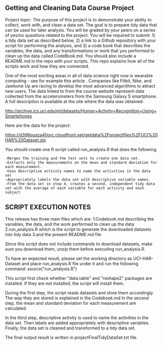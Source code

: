 ## Getting and Cleaning Data Course Project

Project topic:
The purpose of this project is to demonstrate your ability to collect, work with, and clean a data set. The goal is to prepare tidy data that can be used for later analysis. You will be graded by your peers on a series of yes/no questions related to the project. You will be required to submit: 1) a tidy data set as described below, 2) a link to a Github repository with your script for performing the analysis, and 3) a code book that describes the variables, the data, and any transformations or work that you performed to clean up the data called CodeBook.md. You should also include a README.md in the repo with your scripts. This repo explains how all of the scripts work and how they are connected. 

One of the most exciting areas in all of data science right now is wearable computing - see for example this article . Companies like Fitbit, Nike, and Jawbone Up are racing to develop the most advanced algorithms to attract new users. The data linked to from the course website represent data collected from the accelerometers from the Samsung Galaxy S smartphone. A full description is available at the site where the data was obtained:

http://archive.ics.uci.edu/ml/datasets/Human+Activity+Recognition+Using+Smartphones

Here are the data for the project:

https://d396qusza40orc.cloudfront.net/getdata%2Fprojectfiles%2FUCI%20HAR%20Dataset.zip

 You should create one R script called run_analysis.R that does the following. 

    -Merges the training and the test sets to create one data set.
    -Extracts only the measurements on the mean and standard deviation for each measurement. 
    -Uses descriptive activity names to name the activities in the data set
    -Appropriately labels the data set with descriptive variable names. 
    -From the data set in step 4, creates a second, independent tidy data set with the average of each variable for each activity and each subject


## SCRIPT EXECUTION NOTES
This release has three main files which are: 
       1.Codebook.md describing the variables, the data, and the work performed to clean up the data
       2.run_analysis.R which is the script to generate the downloaded datasets into tidy data
       3.and the present README.md file 

Since this script does not include commands to download datasets, make sure you download them, 
unzip them before executing run_analysis.R.

To have an expected result, please set the working directory as UCI-HAR-Dataset and place run_analysis.R 
file under it and run the following command:
source("run_analysis.R") 

This script first check whether "data.table" and "reshape2" packages are installed. 
If they are not installed, the script will  install them.

During the first step, the script reads datasets and store them accordingly. 
The way they are stored is explained in the Codebook.md
In the second step, the mean and standard deviation for each measurement are calculated.

In the third step, descriptive activity is used to name the activities in the data set.
Then labels are added appropriately with descriptive variables.
Finally, the data set is cleaned and transformed to a tidy data set.

The final output result is written in projectFinalTidyDataSet.txt file.

